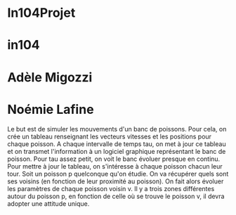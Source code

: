 # In104Projet
# in104
# Adèle Migozzi
# Noémie Lafine

Le but est de simuler les mouvements d'un banc de poissons. Pour cela, on crée un tableau renseignant les vecteurs vitesses et les positions pour chaque poisson. A chaque intervalle de temps tau, on met à jour ce tableau et on transmet l'information à un logiciel graphique représentant le banc de poisson. Pour tau assez petit, on voit le banc évoluer presque en continu. 
Pour mettre à jour le tableau, on s'intéresse à chaque poisson chacun leur tour. Soit un poisson p quelconque qu'on étudie. On va récupérer quels sont ses voisins (en fonction de leur proximité au poisson). On fait alors évoluer les paramètres de chaque poisson voisin v. Il y a trois zones différentes autour du poisson p, en fonction de celle où se trouve le poisson v, il devra adopter une attitude unique. 
